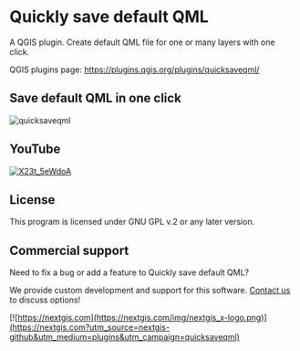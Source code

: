 # Quickly save default QML

A QGIS plugin. Create default QML file for one or many layers with one click.

QGIS plugins page: https://plugins.qgis.org/plugins/quicksaveqml/ 

## Save default QML in one click

![quicksaveqml](https://github.com/nextgis/qgis_quicksaveqml/assets/101568545/eeeb119e-5e8c-432b-a289-e8da9435cf13)

## YouTube

[![X23t_5eWdoA](https://github.com/nextgis/qgis_quicksaveqml/assets/101568545/5e80833c-65be-49ce-8c61-da226c4ef0a0)](https://youtu.be/X23t_5eWdoA)

## License

This program is licensed under GNU GPL v.2 or any later version.

## Commercial support

Need to fix a bug or add a feature to Quickly save default QML?

We provide custom development and support for this software. [Contact us](https://nextgis.com/contact/?utm_source=nextgis-github&utm_medium=plugins&utm_campaign=quicksaveqml) to discuss options!


[![https://nextgis.com](https://nextgis.com/img/nextgis_x-logo.png)](https://nextgis.com?utm_source=nextgis-github&utm_medium=plugins&utm_campaign=quicksaveqml)
